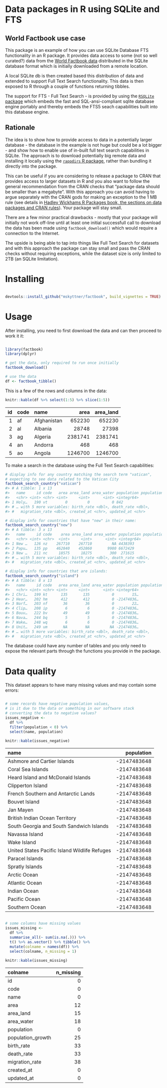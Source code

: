 Data packages in R using SQLite and FTS
================

## World Factbook use case

This package is an example of how you can use SQLite Database FTS
functionality in an R package. It provides data access to some (not so
well curated?) data from the [World Factbook
data](https://github.com/factbook/factbook.sql/releases/download/v0.1/factbook.db)
distributed in the SQLite database format which is initially downloaded
from a remote location.

A local SQLite db is then created based this distribution of data and
extended to support Full Text Search functionality. This data is then
exposed to R through a couple of functions returning tibbles.

The support for FTS - Full Text Search - is provided by using the
[`RSQLite` package](https://rsqlite.r-dbi.org/articles/rsqlite) which
embeds the fast and SQL-ansi-compliant sqlite database engine portably
and thereby embeds the FTS5 seach capabilities built into this database
engine.

## Rationale

The idea is to show how to provide access to data in a potentially
larger database - the database in the example is not huge but could be a
lot bigger - and show how to enable use of in-built full text search
capabilities in SQLite. The approach is to download potentially big
remote data and installing it locally using the [`rappdirs` R
package](https://rdrr.io/cran/rappdirs/), rather than bundling it
directly into the package.

This can be useful if you are considering to release a package to CRAN
that provides access to larger datasets in R and you also want to follow
the general recommendation from the CRAN checks that “package data
should be smaller than a megabyte”. With this approach you can avoid
having to argue separately with the CRAN gods for making an exception to
the 1 MB rule (see details in [Hadley Wickhams R Packages book, the
sections on data packages and CRAN
rules](http://r-pkgs.had.co.nz/data.html#data-cran)). Your package will
stay small.

There are a few minor practical drawbacks - mostly that your package
will initially not work off-line until at least one initial successfull
call to download the data has been made using `factbook_download()`
which would require a connection to the Internet.

The upside is being able to tap into things like Full Text Search for
datasets and with this approach the package can stay small and pass the
CRAN checks without requiring exceptions, while the dataset size is only
limited to 2TB (an SQLite limitation).

# Installing

``` r

devtools::install_github("mskyttner/factbook", build_vignettes = TRUE)
```

# Usage

After installing, you need to first download the data and can then
proceed to work it it:

``` r

library(factbook)
library(dplyr)

# get the data, only required to run once initially
factbook_download()

# use the data
df <- factbook_tibble()
```

This is a few of the rows and columns in the data:

``` r
knitr::kable(df %>% select(1:5) %>% slice(1:5))
```

| id | code | name        |    area | area\_land |
| -: | :--- | :---------- | ------: | ---------: |
|  1 | af   | Afghanistan |  652230 |     652230 |
|  2 | al   | Albania     |   28748 |      27398 |
|  3 | ag   | Algeria     | 2381741 |    2381741 |
|  4 | an   | Andorra     |     468 |        468 |
|  5 | ao   | Angola      | 1246700 |    1246700 |

To make a search in the database using the Full Text Search
capabilities:

``` r
# display info for any country matching the search term "vatican",
# expecting to see data related to the Vatican City
factbook_search_country("vatican")
#> # A tibble: 1 x 13
#>   name     id code   area area_land area_water population population_grow…
#>   <chr> <int> <chr> <int>     <int>      <int> <integr64>            <dbl>
#> 1 Holy…   190 vt        0         0          0 842                       0
#> # … with 5 more variables: birth_rate <dbl>, death_rate <dbl>,
#> #   migration_rate <dbl>, created_at <chr>, updated_at <chr>

# display info for countries that have "new" in their name:
factbook_search_country("new")
#> # A tibble: 3 x 13
#>   name     id code    area area_land area_water population population_grow…
#>   <chr> <int> <chr>  <int>     <int>      <int> <integr64>            <dbl>
#> 1 New …   126 nz    267710    267710         NA 4438393                0.82
#> 2 Papu…   135 pp    462840    452860       9980 6672429                1.78
#> 3 New …   211 nc     18575     18275        300  271615                1.38
#> # … with 5 more variables: birth_rate <dbl>, death_rate <dbl>,
#> #   migration_rate <dbl>, created_at <chr>, updated_at <chr>

# display info for countries that are islands:
factbook_search_country("island")
#> # A tibble: 8 x 13
#>   name     id code   area area_land area_water population population_grow…
#>   <chr> <int> <chr> <int>     <int>      <int> <integr64>            <dbl>
#> 1 Chri…   199 kt      135       135          0        15…             1.11
#> 2 Hear…   202 hm      412       412          0 -21474836…            NA   
#> 3 Norf…   203 nf       36        36          0        22…             0.01
#> 4 Clip…   208 ip        6         6          0 -21474836…            NA   
#> 5 Bouv…   222 bv       49        49          0 -21474836…            NA   
#> 6 Nava…   244 bq        5         5          0 -21474836…            NA   
#> 7 Wake…   248 wq        6         6          0 -21474836…            NA   
#> 8 Unit…   249 um       NA        NA         NA -21474836…            NA   
#> # … with 5 more variables: birth_rate <dbl>, death_rate <dbl>,
#> #   migration_rate <dbl>, created_at <chr>, updated_at <chr>
```

The database could have any number of tables and you only need to expose
the relevant parts through the functions you provide in the package.

# Data quality

This dataset appears to have many missing values and may contain some
errors:

``` r

# some records have negative population values,
# is it due to the data or something in our software stack
# converting the data to negative values?
issues_negative <- 
  df %>%
  filter(population < 0) %>%
  select(name, population)

knitr::kable(issues_negative)
```

| name                                          |   population |
| :-------------------------------------------- | -----------: |
| Ashmore and Cartier Islands                   | \-2147483648 |
| Coral Sea Islands                             | \-2147483648 |
| Heard Island and McDonald Islands             | \-2147483648 |
| Clipperton Island                             | \-2147483648 |
| French Southern and Antarctic Lands           | \-2147483648 |
| Bouvet Island                                 | \-2147483648 |
| Jan Mayen                                     | \-2147483648 |
| British Indian Ocean Territory                | \-2147483648 |
| South Georgia and South Sandwich Islands      | \-2147483648 |
| Navassa Island                                | \-2147483648 |
| Wake Island                                   | \-2147483648 |
| United States Pacific Island Wildlife Refuges | \-2147483648 |
| Paracel Islands                               | \-2147483648 |
| Spratly Islands                               | \-2147483648 |
| Arctic Ocean                                  | \-2147483648 |
| Atlantic Ocean                                | \-2147483648 |
| Indian Ocean                                  | \-2147483648 |
| Pacific Ocean                                 | \-2147483648 |
| Southern Ocean                                | \-2147483648 |

``` r

# some columns have missing values
issues_missing <- 
  df %>% 
  summarise_all(~ sum(is.na(.))) %>% 
  t() %>% as.vector() %>% tibble() %>% 
  mutate(colname = names(df)) %>% 
  select(colname, n_missing = 1)

knitr::kable(issues_missing)
```

| colname            | n\_missing |
| :----------------- | ---------: |
| id                 |          0 |
| code               |          0 |
| name               |          0 |
| area               |         12 |
| area\_land         |         15 |
| area\_water        |         18 |
| population         |          0 |
| population\_growth |         25 |
| birth\_rate        |         33 |
| death\_rate        |         33 |
| migration\_rate    |         38 |
| created\_at        |          0 |
| updated\_at        |          0 |
